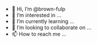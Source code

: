 - 👋 Hi, I’m @brown-fulp
- 👀 I’m interested in ...
- 🌱 I’m currently learning ...
- 💞️ I’m looking to collaborate on ...
- 📫 How to reach me ...

<!---
brown-fulp/brown-fulp is a ✨ special ✨ repository because its `README.md` (this file) appears on your GitHub profile.
You can click the Preview link to take a look at your changes.
--->
